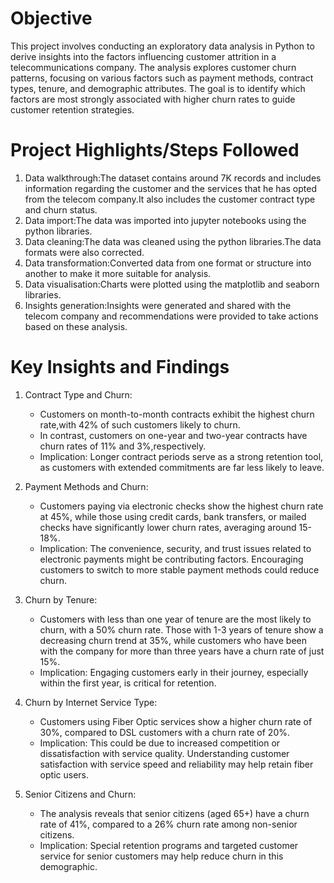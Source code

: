 # Objective
This project involves conducting an exploratory data analysis in Python to derive insights into the factors influencing customer attrition in a telecommunications company.
The analysis explores customer churn patterns, focusing on various factors such as payment methods, contract types, tenure, and demographic attributes. The goal is to identify which factors are most strongly associated with higher churn rates to guide customer retention strategies.
# Project Highlights/Steps Followed
1. Data walkthrough:The dataset contains around 7K records and includes information regarding the customer and the services that he has opted from the telecom company.It also includes the customer contract type and churn status.
2. Data import:The data was imported into jupyter notebooks using the python libraries.
3. Data cleaning:The data was cleaned using the python libraries.The data formats were also corrected.
4. Data transformation:Converted data from one format or structure into another to make it more suitable for analysis.
5. Data visualisation:Charts were plotted using the matplotlib and seaborn libraries.
6. Insights generation:Insights were generated and shared with the telecom company and recommendations were provided to take actions based on these analysis.
# Key Insights and Findings
1. Contract Type and Churn:
    - Customers on month-to-month contracts exhibit the highest churn rate,with 42% of such customers likely to churn.
    - In contrast, customers on one-year and two-year contracts have churn rates of 11% and 3%,respectively. 
    - Implication: Longer contract periods serve as a strong retention tool, as customers with extended commitments are far less likely to leave.
2. Payment Methods and Churn:
    - Customers paying via electronic checks show the highest churn rate at 45%, while those using credit cards, bank transfers, or mailed checks have significantly lower churn rates, averaging around 15-18%.
    - Implication: The convenience, security, and trust issues related to electronic payments might be contributing factors. Encouraging customers to switch to more stable payment methods could reduce churn.
3. Churn by Tenure: 
    - Customers with less than one year of tenure are the most likely to churn, with a 50% churn rate. Those with 1-3 years of tenure show a decreasing churn trend at 35%, while customers who have been with the 
      company for more than three years have a churn rate of just 15%. 
    - Implication: Engaging customers early in their journey, especially within the first year, is critical for retention.
4. Churn by Internet Service Type:
    - Customers using Fiber Optic services show a higher churn rate of 30%, compared to DSL customers with a churn rate of 20%. 
    - Implication: This could be due to increased competition or dissatisfaction with service quality. Understanding customer satisfaction with service speed and reliability may help retain fiber optic users.

5. Senior Citizens and Churn: 
   - The analysis reveals that senior citizens (aged 65+) have a churn rate of 41%, compared to a 26% churn rate among non-senior citizens. 
   - Implication: Special retention programs and targeted customer service for senior customers may help reduce churn in this demographic.

